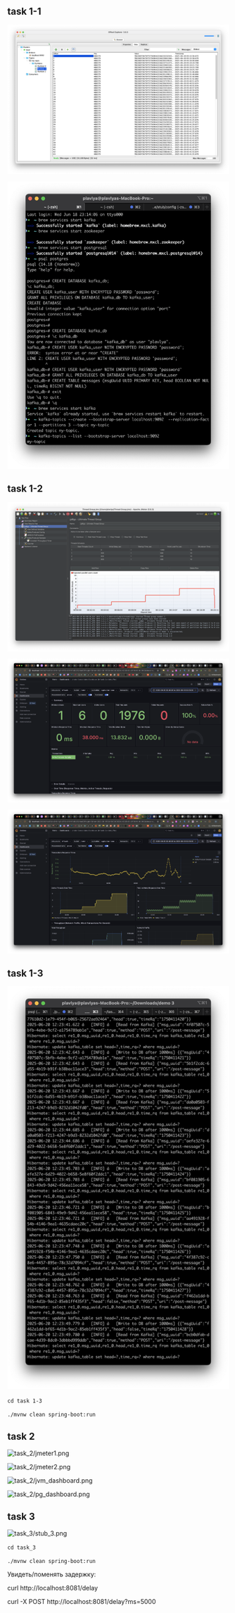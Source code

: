 
## task 1-1

![task_1-1/kafka-explorer.png](task_1-1/kafka-explorer.png)

![task_1-1/kafka-zookeeper-pg.png](task_1-1/kafka-zookeeper-pg.png)

## task 1-2

![task_1-2/Screenshot_120.png](task_1-2/Screenshot_120.png)

![task_1-2/Screenshot_122.png](task_1-2/Screenshot_122.png)

![task_1-2/Screenshot_123.png](task_1-2/Screenshot_123.png)


## task 1-3

![task_1-3/stub_1-3.png](task_1-3/stub_1-3.png)

```cd task 1-3```

```./mvnw clean spring-boot:run```

## task 2

![task_2/jmeter1.png](task_2/jmeter1.png)

![task_2/jmeter2.png](task_2/jmeter2.png)

![task_2/jvm_dashboard.png](task_2/jvm_dashboard.png)

![task_2/pg_dashboard.png](task_2/pg_dashboard.png)


## task 3

![task_3/stub_3.png](task_3/stub_3.png)

```cd task_3```

```./mvnw clean spring-boot:run```

Увидеть/поменять задержку:

curl http://localhost:8081/delay

curl -X POST http://localhost:8081/delay\?ms\=5000

